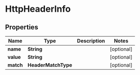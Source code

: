 

# HttpHeaderInfo


## Properties

| Name | Type | Description | Notes |
|------------ | ------------- | ------------- | -------------|
|**name** | **String** |  |  [optional] |
|**value** | **String** |  |  [optional] |
|**match** | **HeaderMatchType** |  |  [optional] |



